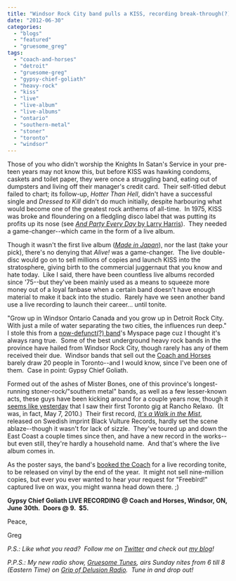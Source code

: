 ```yaml
---
title: "Windsor Rock City band pulls a KISS, recording break-through(?) live album tonite..."
date: "2012-06-30"
categories: 
  - "blogs"
  - "featured"
  - "gruesome_greg"
tags: 
  - "coach-and-horses"
  - "detroit"
  - "gruesome-greg"
  - "gypsy-chief-goliath"
  - "heavy-rock"
  - "kiss"
  - "live"
  - "live-album"
  - "live-albums"
  - "ontario"
  - "southern-metal"
  - "stoner"
  - "toronto"
  - "windsor"
---
```


Those of you who didn't worship the Knights In Satan's Service in your pre-teen years may not know this, but before KISS was hawking condoms, caskets and toilet paper, they were once a struggling band, eating out of dumpsters and living off their manager's credit card.  Their self-titled debut failed to chart; its follow-up, _Hotter Than Hell_, didn't have a successful single and _Dressed to Kill_ didn't do much initially, despite harbouring what would become one of the greatest rock anthems of all-time.  In 1975, KISS was broke and floundering on a fledgling disco label that was putting its profits up its nose (see [_And Party Every Day_ by Larry Harris](http://www.amazon.com/And-Party-Every-Day-Casablanca/dp/0879309822)).  They needed a game-changer--which came in the form of a live album.

Though it wasn't the first live album ([_Made in Japan_](http://gruesomeviews.com/2012/02/10/purple-revisited-made-in-japan-197273/)), nor the last (take your pick), there's no denying that _Alive!_ was a game-changer.  The live double-disc would go on to sell millions of copies and launch KISS into the stratosphere, giving birth to the commercial juggernaut that you know and hate today.  Like I said, there have been countless live albums recorded since '75--but they've been mainly used as a means to squeeze more money out of a loyal fanbase when a certain band doesn't have enough material to make it back into the studio.  Rarely have we seen another band use a live recording to launch their career... until tonite.

"Grow up in Windsor Ontario Canada and you grow up in Detroit Rock City. With just a mile of water separating the two cities, the influences run deep."  I stole this from a [now-defunct(?) band](http://www.myspace.com/lodown)'s Myspace page cuz I thought it's always rang true.  Some of the best underground heavy rock bands in the province have hailed from Windsor Rock City, though rarely has any of them received their due.  Windsor bands that sell out the [Coach and Horses](https://www.facebook.com/thecoach.windsor) barely draw 20 people in Toronto--and I would know, since I've been one of them.  Case in point: Gypsy Chief Goliath.

Formed out of the ashes of Mister Bones, one of this province's longest-running stoner-rock/"southern metal" bands, as well as a few lesser-known acts, these guys have been kicking around for a couple years now, though it [seems like yesterday](http://www.youtube.com/watch?v=JuQ8glsyQYI) that I saw their first Toronto gig at Rancho Relaxo.  (It was, in fact, May 7, 2010.)  Their first record, [_It's a Walk in the Mist_](http://www.emusic.com/listen/#/album/gypsy-chief-goliath/its-a-walk-in-the-mist/13210189/), released on Swedish imprint Black Vulture Records, hardly set the scene ablaze--though it wasn't for lack of sizzle.  They've toured up and down the East Coast a couple times since then, and have a new record in the works--but even still, they're hardly a household name.  And that's where the live album comes in.

As the poster says, the band's [booked the Coach](https://www.facebook.com/events/395839877120221/) for a live recording tonite, to be released on vinyl by the end of the year.  It might not sell nine-million copies, but ever you ever wanted to hear your request for "Freebird!" captured live on wax, you might wanna head down there. ;)

**Gypsy Chief Goliath LIVE RECORDING @ Coach and Horses, Windsor, ON, June 30th.  Doors @ 9.  $5.**

Peace,

Greg

_P.S.: Like what you read?  Follow me on [Twitter](http://twitter.com/gruesomeviews) and check out [my blog](http://gruesomeviews.com/)!_

_P.P.S.: My new radio show, [Gruesome Tunes](http://gruesomeviews.com/category/music/gruesome-tunes/), airs Sunday nites from 6 till 8 (Eastern Time) on [Grip of Delusion Radio](http://www.steamingheathen.com/delusion/).  Tune in and drop out!_
